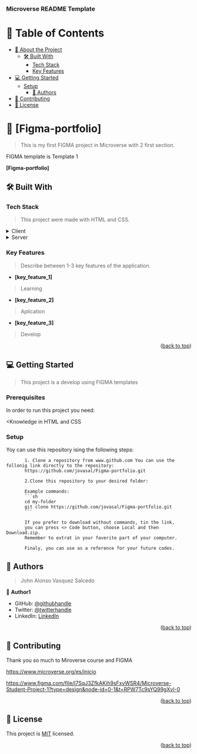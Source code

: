 <a name="readme-top"></a>

<div>
  
  <h3><b>Microverse README Template</b></h3>

</div>

<!-- TABLE OF CONTENTS -->

# 📗 Table of Contents

- [📖 About the Project](#about-project)
  - [🛠 Built With](#built-with)
    - [Tech Stack](#tech-stack)
    - [Key Features](#key-features)
- [💻 Getting Started](#getting-started)
  - [Setup](#setup)
    - [👥 Authors](#authors)
- [🤝 Contributing](#contributing)
- [📝 License](#license)

<!-- PROJECT DESCRIPTION -->

# 📖 [Figma-portfolio] <a name="about-project"></a>

> This is my first FIGMA project in Microverse with 2 first section.

FIGMA template is Template 1

**[Figma-portfolio]**

## 🛠 Built With <a name="built-with"></a>

### Tech Stack <a name="tech-stack"></a>

> This project were made with HTML and CSS.

<details>
  <summary>Client</summary>
  <ul>
    <li><a href="https://html.com/">html</a></li>
  </ul>
</details>

<details>
  <summary>Server</summary>
  <ul>
    <li><a href="https://desarrolloweb.com/home/css">css</a></li>
  </ul>
</details>

<!-- Features -->

### Key Features <a name="key-features"></a>

> Describe between 1-3 key features of the application.

- **[key_feature_1]**
> Learning
- **[key_feature_2]**
> Aplication
- **[key_feature_3]**
> Develop

<p align="right">(<a href="#readme-top">back to top</a>)</p>

<!-- GETTING STARTED -->

## 💻 Getting Started <a name="getting-started"></a>

> This project is a develop using FIGMA templates

### Prerequisites

In order to run this project you need:

<Knowledge in HTML and CSS
           
### Setup

Yoy can use this repository ising the following steps:
           
           1. Clone a repository from www.github.com You can use the follonig link directly to the repository:
           https://github.com/jovasal/Figma-portfolio.git
           
           2.Clone this repository to your desired folder:
           
           Example commands:
           ```sh
           cd my-folder
           git clone https://github.com/jovasal/Figma-portfolio.git
           ```
           
           If you prefer to download without commands, tin the link, 
           you can press <> Code button, choose Local and then Download.zip. 
           Remember to extrat in your faverite part of your computer.
           
           Finaly, you can use as a reference for your future codes.

<!-- AUTHORS -->

## 👥 Authors <a name="authors"></a>

> John Alonso Vasquez Salcedo

👤 **Author1**

- GitHub: [@githubhandle](https://github.com/jovasal/)
- Twitter: [@twitterhandle](https://twitter.com/jovasal)
- LinkedIn: [LinkedIn](https://www.linkedin.com/in/john-alonso-vasquez-salcedo-95749632/)

<p align="right">(<a href="#readme-top">back to top</a>)</p>

<!-- CONTRIBUTING -->

## 🤝 Contributing <a name="contributing"></a>

Thank you so much to Miroverse course and FIGMA

https://www.microverse.org/es/inicio

https://www.figma.com/file/l7SqJ3ZfkAKih9sFxvWSR4/Microverse-Student-Project-1?type=design&node-id=0-1&t=RPW7Tc9sYQ99gXvI-0

<p align="right">(<a href="#readme-top">back to top</a>)</p>

<!-- LICENSE -->

## 📝 License <a name="license"></a>

This project is [MIT](./MIT.md) licensed.

<p align="right">(<a href="#readme-top">back to top</a>)</p>
